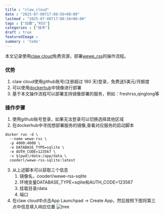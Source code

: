 ```yaml
---
title : "claw_cloud" 
date : "2025-07-08T17:08:56+08:00" 
lastmod : "2025-07-08T17:08:56+08:00" 
tags : ["白嫖","RSS"] 
categories : ["技术"]
draft : true
featuredImage :
summary : 'todo'
---
```


本文记录使用[claw cloud](https://us-east-1.run.claw.cloud/)免费资源，部署[wewe_rss](https://github.com/cooderl/wewe-rss)的操作流程。

### 优势
1. claw cloud使用github账号(注册超过 180 天)登录，免费送5美元/月额度
2. 可以使用[dockerhub](https://hub.docker.com/)中镜像进行部署
3. 基于本文操作流程可以部署支持镜像部署的服务，例如：freshrss,qinglong等

### 操作步骤
1. 使用github账号登录，如果无法登录可以切换选择其他区域
2. 在dockerhub中寻找想部署服务的镜像,查看对应服务的启动脚本
```plaintext
docker run -d \
  --name wewe-rss \
  -p 4000:4000 \
  -e DATABASE_TYPE=sqlite \
  -e AUTH_CODE=123567 \
  -v $(pwd)/data:/app/data \
  cooderl/wewe-rss-sqlite:latest
```
3. 从上述脚本可以获取三个信息
    1. 镜像名，cooderl/wewe-rss-sqlite
    2. 环境变量DATABASE_TYPE=sqlite和AUTH_CODE=123567
    3. 挂载目录/data
    4. 端口
4. 在claw cloud中点击App Launchpad -> Create App，然后按照下图将第三点中信息填入响应位置
![tree](/images/posts/claw_cloud/1.png) 